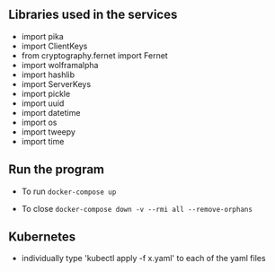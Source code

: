 ## Libraries used in the services
* import pika
* import ClientKeys
* from cryptography.fernet import Fernet
* import wolframalpha
* import hashlib
* import ServerKeys
* import pickle
* import uuid
* import datetime
* import os
* import tweepy
* import time

## Run the program

* To run `docker-compose up`

* To close `docker-compose down -v --rmi all --remove-orphans`

## Kubernetes

* individually type 'kubectl apply -f x.yaml' to each of the yaml files
